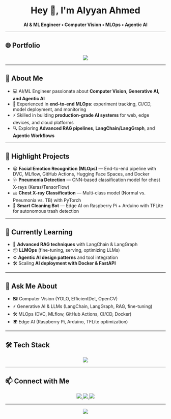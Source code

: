 <h1 align="center">Hey 👋, I'm Alyyan Ahmed</h1>

<p align="center">
  <b>AI & ML Engineer • Computer Vision • MLOps • Agentic AI</b>
</p>

---

## 🌐 Portfolio

<p align="center">
  <a href="https://portfolio2-0-nine-psi.vercel.app/" target="_blank">
    <img src="https://img.shields.io/badge/Visit%20My%20Portfolio-08F7FE?style=for-the-badge&logo=vercel&logoColor=white" />
  </a>
</p>


---

## 🧠 About Me

- 💻 AI/ML Engineer passionate about **Computer Vision, Generative AI, and Agentic AI**  
- 🚀 Experienced in **end-to-end MLOps**: experiment tracking, CI/CD, model deployment, and monitoring  
- ⚡ Skilled in building **production-grade AI systems** for web, edge devices, and cloud platforms  
- 🔍 Exploring **Advanced RAG pipelines**, **LangChain/LangGraph**, and **Agentic Workflows**  

---

## 🔭 Highlight Projects

- 😀 **Facial Emotion Recognition (MLOps)** — End-to-end pipeline with DVC, MLflow, GitHub Actions, Hugging Face Spaces, and Docker   
- 🩺 **Pneumonia Detection** — CNN-based classification model for chest X-rays (Keras/TensorFlow)  
- 🫁 **Chest X-ray Classification** — Multi-class model (Normal vs. Pneumonia vs. TB) with PyTorch  
- 🤖 **Smart Cleaning Bot** — Edge AI on Raspberry Pi + Arduino with TFLite for autonomous trash detection  

---

## 🌱 Currently Learning

- 🔎 **Advanced RAG techniques** with LangChain & LangGraph  
- 📦 **LLMOps** (fine-tuning, serving, optimizing LLMs)  
- ⚙️ **Agentic AI design patterns** and tool integration  
- 🛠️ Scaling **AI deployment with Docker & FastAPI**  

---

## 💬 Ask Me About

- 🖼️ Computer Vision (YOLO, EfficientDet, OpenCV)  
- ⚡ Generative AI & LLMs (LangChain, LangGraph, RAG, fine-tuning)  
- 🛠️ MLOps (DVC, MLflow, GitHub Actions, CI/CD, Docker)  
- 🌍 Edge AI (Raspberry Pi, Arduino, TFLite optimization)  

---

## 🛠️ Tech Stack

<p align="center">
  <img src="https://skillicons.dev/icons?i=python,pytorch,tensorflow,opencv,fastapi,flask,docker,git,linux,raspberrypi,arduino" />
</p>

---

## 📫 Connect with Me

<p align="center">
  <a href="https://www.linkedin.com/in/alyyan-ahmed-048268363/">
    <img src="https://img.shields.io/badge/LinkedIn-0A66C2?style=for-the-badge&logo=linkedin&logoColor=white" />
  </a>
  <a href="mailto:alyyanawan19@gmail.com">
    <img src="https://img.shields.io/badge/Email-D14836?style=for-the-badge&logo=gmail&logoColor=white" />
  </a>
  <a href="https://github.com/AlyyanAhmed21">
    <img src="https://img.shields.io/badge/GitHub-181717?style=for-the-badge&logo=github&logoColor=white" />
  </a>
</p>

---

<p align="center">
  <img src="https://komarev.com/ghpvc/?username=AlyyanAhmed21&style=flat-square&color=08F7FE" />
</p>
